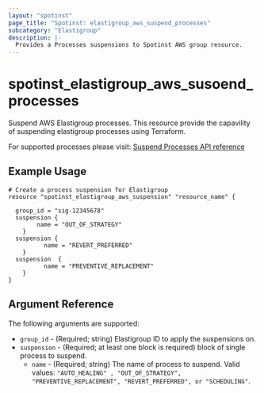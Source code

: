```yaml
---
layout: "spotinst"
page_title: "Spotinst: elastigroup_aws_suspend_processes"
subcategory: "Elastigroup"
description: |-
  Provides a Processes suspensions to Spotinst AWS group resource.
---
```


# spotinst\_elastigroup\_aws\_susoend_processes

Suspend AWS Elastigroup processes. This resource provide the capavility of
suspending elastigroup processes using Terraform.

For supported processes please visit: [Suspend Processes API reference](https://help.spot.io/spotinst-api/elastigroup/amazon-web-services/suspend-processes/)
## Example Usage

```hcl
# Create a process suspension for Elastigroup
resource "spotinst_elastigroup_aws_suspension" "resource_name" {

  group_id = "sig-12345678"
  suspension {
        name = "OUT_OF_STRATEGY"
    }
  suspension {
          name = "REVERT_PREFERRED"
    }
  suspension  {
          name = "PREVENTIVE_REPLACEMENT"
    }
}
```

## Argument Reference

The following arguments are supported:

* `group_id` - (Required; string) Elastigroup ID to apply the suspensions on.
* `suspension` - (Required; at least one block is required) block of single process to suspend.
    * `name` - (Required; string) The name of process to suspend. Valid values: `"AUTO_HEALING" , "OUT_OF_STRATEGY", "PREVENTIVE_REPLACEMENT", "REVERT_PREFERRED", or "SCHEDULING"`. 
